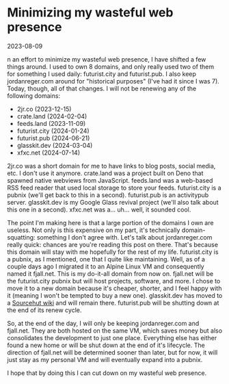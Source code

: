 # Minimizing my wasteful web presence

2023-08-09


n an effort to minimize my wasteful web presence, I have shifted a few things around. I used to own 8 domains, and only really used two of them for something I used daily: futurist.city and futurist.pub. I also keep jordanreger.com around for "historical purposes" (I've had it since I was 7). Today, though, all of that changes. I will not be renewing any of the following domains:

- 2jr.co (2023-12-15)
- crate.land (2024-02-04)
- feeds.land (2023-11-09)
- futurist.city (2024-01-24)
- futurist.pub (2024-06-21)
- glasskit.dev (2024-03-04)
- xfxc.net (2024-07-14)

2jr.co was a short domain for me to have links to blog posts, social media, etc. I don't use it anymore. crate.land was a project built on Deno that spawned native webviews from JavaScript. feeds.land was a web-based RSS feed reader that used local storage to store your feeds. futurist.city is a pubnix (we'll get back to this in a second). futurist.pub is an activitypub server. glasskit.dev is my Google Glass revival project (we'll also talk about this one in a second). xfxc.net was a... uh... well, it sounded cool.

The point I'm making here is that a large portion of the domains I own are useless. Not only is this expensive on my part, it's technically domain-squatting: something I don't agree with. Let's talk about jordanreger.com really quick: chances are you're reading this post on there. That's because this domain will stay with me hopefully for the rest of my life. futurist.city is a pubnix, as I mentioned, one that I quite like maintaining. Well, as of a couple days ago I migrated it to an Alpine Linux VM and consequently named it fjall.net. This is my do-it-all domain from now on. fjall.net will be the futurist.city pubnix but will host projects, software, and more. I chose to move it to a new domain because it's cheaper, shorter, and I feel happy with it (meaning I won't be tempted to buy a new one). glasskit.dev has moved to a [Sourcehut wiki](https://man.sr.ht/~jordanreger/Glasskit) and will remain there. futurist.pub will be shutting down at the end of its renew cycle.

So, at the end of the day, I will only be keeping jordanreger.com and fjall.net. They are both hosted on the same VM, which saves money but also consolidates the development to just one place. Everything else has either found a new home or will be shut down at the end of it's lifecycle. The direction of fjall.net will be determined sooner than later, but for now, it will just stay as my personal VM and will eventually expand into a pubnix.

I hope that by doing this I can cut down on my wasteful web presence.
